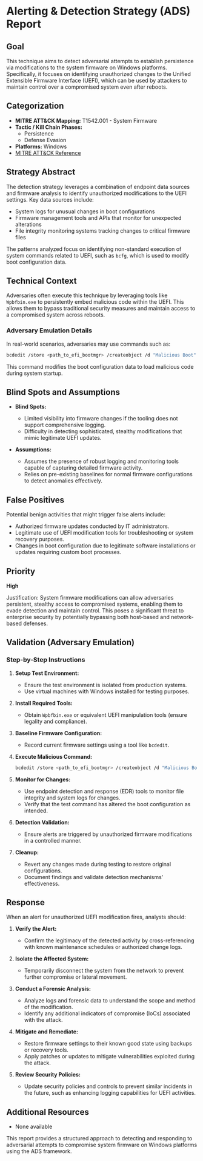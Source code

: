 # Alerting & Detection Strategy (ADS) Report

## Goal
This technique aims to detect adversarial attempts to establish persistence via modifications to the system firmware on Windows platforms. Specifically, it focuses on identifying unauthorized changes to the Unified Extensible Firmware Interface (UEFI), which can be used by attackers to maintain control over a compromised system even after reboots.

## Categorization

- **MITRE ATT&CK Mapping:** T1542.001 - System Firmware
- **Tactic / Kill Chain Phases:**
  - Persistence
  - Defense Evasion
- **Platforms:** Windows
- [MITRE ATT&CK Reference](https://attack.mitre.org/techniques/T1542/001)

## Strategy Abstract

The detection strategy leverages a combination of endpoint data sources and firmware analysis to identify unauthorized modifications to the UEFI settings. Key data sources include:
- System logs for unusual changes in boot configurations
- Firmware management tools and APIs that monitor for unexpected alterations
- File integrity monitoring systems tracking changes to critical firmware files

The patterns analyzed focus on identifying non-standard execution of system commands related to UEFI, such as `bcfg`, which is used to modify boot configuration data.

## Technical Context

Adversaries often execute this technique by leveraging tools like `Wpbfbin.exe` to persistently embed malicious code within the UEFI. This allows them to bypass traditional security measures and maintain access to a compromised system across reboots.

### Adversary Emulation Details
In real-world scenarios, adversaries may use commands such as:
```bash
bcdedit /store <path_to_efi_bootmgr> /createobject /d "Malicious Boot" /application BOOTSECTOR
```
This command modifies the boot configuration data to load malicious code during system startup.

## Blind Spots and Assumptions

- **Blind Spots:**
  - Limited visibility into firmware changes if the tooling does not support comprehensive logging.
  - Difficulty in detecting sophisticated, stealthy modifications that mimic legitimate UEFI updates.

- **Assumptions:**
  - Assumes the presence of robust logging and monitoring tools capable of capturing detailed firmware activity.
  - Relies on pre-existing baselines for normal firmware configurations to detect anomalies effectively.

## False Positives

Potential benign activities that might trigger false alerts include:
- Authorized firmware updates conducted by IT administrators.
- Legitimate use of UEFI modification tools for troubleshooting or system recovery purposes.
- Changes in boot configuration due to legitimate software installations or updates requiring custom boot processes.

## Priority
**High**

Justification: System firmware modifications can allow adversaries persistent, stealthy access to compromised systems, enabling them to evade detection and maintain control. This poses a significant threat to enterprise security by potentially bypassing both host-based and network-based defenses.

## Validation (Adversary Emulation)

### Step-by-Step Instructions

1. **Setup Test Environment:**
   - Ensure the test environment is isolated from production systems.
   - Use virtual machines with Windows installed for testing purposes.

2. **Install Required Tools:**
   - Obtain `Wpbfbin.exe` or equivalent UEFI manipulation tools (ensure legality and compliance).

3. **Baseline Firmware Configuration:**
   - Record current firmware settings using a tool like `bcdedit`.

4. **Execute Malicious Command:**
   ```bash
   bcdedit /store <path_to_efi_bootmgr> /createobject /d "Malicious Boot" /application BOOTSECTOR
   ```

5. **Monitor for Changes:**
   - Use endpoint detection and response (EDR) tools to monitor file integrity and system logs for changes.
   - Verify that the test command has altered the boot configuration as intended.

6. **Detection Validation:**
   - Ensure alerts are triggered by unauthorized firmware modifications in a controlled manner.

7. **Cleanup:**
   - Revert any changes made during testing to restore original configurations.
   - Document findings and validate detection mechanisms' effectiveness.

## Response

When an alert for unauthorized UEFI modification fires, analysts should:

1. **Verify the Alert:**
   - Confirm the legitimacy of the detected activity by cross-referencing with known maintenance schedules or authorized change logs.

2. **Isolate the Affected System:**
   - Temporarily disconnect the system from the network to prevent further compromise or lateral movement.

3. **Conduct a Forensic Analysis:**
   - Analyze logs and forensic data to understand the scope and method of the modification.
   - Identify any additional indicators of compromise (IoCs) associated with the attack.

4. **Mitigate and Remediate:**
   - Restore firmware settings to their known good state using backups or recovery tools.
   - Apply patches or updates to mitigate vulnerabilities exploited during the attack.

5. **Review Security Policies:**
   - Update security policies and controls to prevent similar incidents in the future, such as enhancing logging capabilities for UEFI activities.

## Additional Resources

- None available

This report provides a structured approach to detecting and responding to adversarial attempts to compromise system firmware on Windows platforms using the ADS framework.